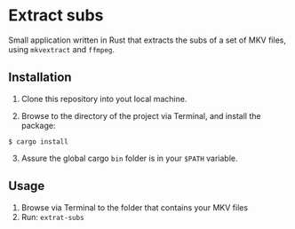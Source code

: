 # Extract subs

Small application written in Rust that extracts the subs of a set of MKV files, using `mkvextract` and `ffmpeg`.

## Installation

1. Clone this repository into yout local machine.

2. Browse to the directory of the project via Terminal, and install the package:

```
$ cargo install
```

3. Assure the global cargo `bin` folder is in your `$PATH` variable.

## Usage

1. Browse via Terminal to the folder that contains your MKV files
2. Run: `extrat-subs`

